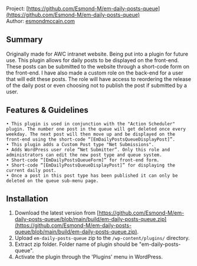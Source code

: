 Project: [https://github.com/Esmond-M/em-daily-posts-queue](https://github.com/Esmond-M/em-daily-posts-queue)<br>
Author: [esmondmccain.com](https://esmondmccain.com/)
## Summary
Originally made for AWC intranet website. Being put into a plugin for future use. This plugin allows for daily posts to be displayed on the front-end. These posts can be submitted to the website through a short-code form on the front-end. I have also made a custom role on the back-end for a user that will edit these posts. The role will have access to reordering the release of the daily post or even choosing not to publish the post if submitted by a user.
## Features & Guidelines
    • This plugin is used in conjunction with the "Action Scheduler" plugin. The number one post in the queue will get deleted once every weekday. The next post will then move up and be displayed on the front-end using the short-code “[EmDailyPostsQueueDisplayPost]”.
    • This plugin adds a Custom Post type "Net Submissions". 
    • Adds WordPress user role “Net Submitter”. Only this role and administrators can edit the new post type and queue system.
    • Short-code “[EmDailyPostsQueueForm]” for front-end form. 
    • Short-code “[EmDailyPostsQueueDisplayPost]” for displaying the current daily post.
    • Once a post in this post type has been published it can only be deleted on the queue sub-menu page.



 ## Installation

1. Download the latest version from [https://github.com/Esmond-M/em-daily-posts-queue/blob/main/build/em-daily-posts-queue.zip](https://github.com/Esmond-M/em-daily-posts-queue/blob/main/build/em-daily-posts-queue.zip).
2. Upload `em-daily-posts-queue` zip to the `/wp-content/plugins/` directory.
3. Extract zip folder. Folder name of plugin should be "em-daily-posts-queue".
4. Activate the plugin through the 'Plugins' menu in WordPress.



